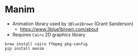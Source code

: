 # Manim

- Animation library used by `3Blue1Brown` (Grant Sanderson)
  - <https://www.3blue1brown.com/about>
- Requires `Cairo` 2D graphics library

```shell
brew install cairo ffmpeg pkg-config
pip install manim
```
